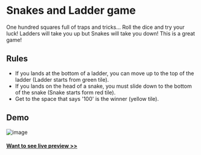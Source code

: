 # Snakes and Ladder game

One hundred squares full of traps and tricks… Roll the dice and try your luck! Ladders will take you up but Snakes will take you down! This is a great game!

## Rules

- If you lands at the bottom of a ladder, you can move up to the top of the ladder (Ladder starts from green tile).
- If you lands on the head of a snake, you must slide down to the bottom of the snake (Snake starts form red tile).
- Get to the space that says '100' is the winner (yellow tile).

## Demo

![image](https://user-images.githubusercontent.com/103197193/219366075-5e8a6136-60fd-4fc9-8fb1-ad4ce400368c.png)

#### <a href="https://super-cool-site-by-pratikderepatil.netlify.app/">Want to see live preview >></a>

